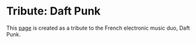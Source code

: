 # Tribute: Daft Punk
This <a href="https://codepen.io/ebenezer/pen/mROybY">page</a> is created as a tribute to the French electronic music duo, Daft Punk.
